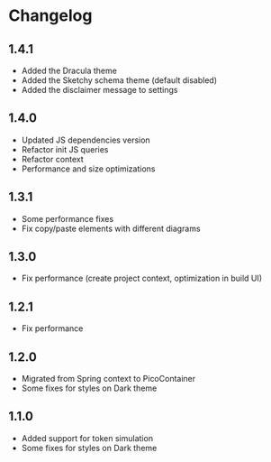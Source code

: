 # Changelog

## 1.4.1

- Added the Dracula theme
- Added the Sketchy schema theme (default disabled)
- Added the disclaimer message to settings

## 1.4.0
- Updated JS dependencies version
- Refactor init JS queries
- Refactor context
- Performance and size optimizations

## 1.3.1
- Some performance fixes
- Fix copy/paste elements with different diagrams

## 1.3.0
- Fix performance (create project context, optimization in build UI)

## 1.2.1
- Fix performance

## 1.2.0
- Migrated from Spring context to PicoContainer
- Some fixes for styles on Dark theme

## 1.1.0
- Added support for token simulation
- Some fixes for styles on Dark theme